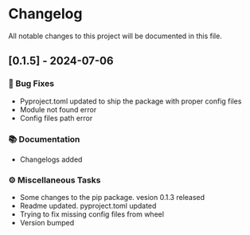# Changelog

All notable changes to this project will be documented in this file.

## [0.1.5] - 2024-07-06

### 🐛 Bug Fixes

- Pyproject.toml updated to ship the package with proper config files
- Module not found error
- Config files path error

### 📚 Documentation

- Changelogs added

### ⚙️ Miscellaneous Tasks

- Some changes to the pip package. vesion 0.1.3 released
- Readme updated. pyproject.toml updated
- Trying to fix missing config files from wheel
- Version bumped

<!-- generated by git-cliff -->
